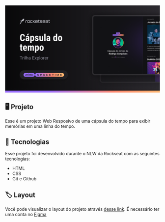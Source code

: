 <p align="center">
   <img src=".github/preview.png" alt="Demonstração do projeto" witdh="100%" />
</p>

## 🖥️ Projeto
Esse é um projeto Web Resposivo de uma cápsula do tempo para exibir memórias em uma linha do tempo.

## 🚀 Tecnologias
Esse projeto foi desenvolvido durante o NLW da Rockseat com as seguintes tecnologias:

- HTML
- CSS
- Git e Github

## 🏷️ Layout
Você pode visualizar o layout do projeto através [desse link](https://www.figma.com/file/a9Gvq8koQWf7hpayv9F0ys/C%C3%A1psula-do-tempo-%E2%80%A2-Trilha-Explorer-(Community)-(Copy)?type=design&node-id=352%3A8&t=V7eMq2n2BwlE7JJk-1). 
É necessário ter uma conta no [Figma](https://www.figma.com)